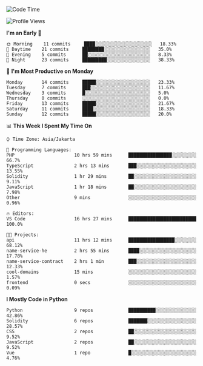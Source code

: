<!--START_SECTION:waka-->
![Code Time](http://img.shields.io/badge/Code%20Time-1%2C216%20hrs%2042%20mins-blue)

![Profile Views](http://img.shields.io/badge/Profile%20Views-0-blue)

**I'm an Early 🐤** 

```text
🌞 Morning    11 commits     ████░░░░░░░░░░░░░░░░░░░░░   18.33% 
🌆 Daytime    21 commits     ████████░░░░░░░░░░░░░░░░░   35.0% 
🌃 Evening    5 commits      ██░░░░░░░░░░░░░░░░░░░░░░░   8.33% 
🌙 Night      23 commits     █████████░░░░░░░░░░░░░░░░   38.33%

```
📅 **I'm Most Productive on Monday** 

```text
Monday       14 commits     █████░░░░░░░░░░░░░░░░░░░░   23.33% 
Tuesday      7 commits      ███░░░░░░░░░░░░░░░░░░░░░░   11.67% 
Wednesday    3 commits      █░░░░░░░░░░░░░░░░░░░░░░░░   5.0% 
Thursday     0 commits      ░░░░░░░░░░░░░░░░░░░░░░░░░   0.0% 
Friday       13 commits     █████░░░░░░░░░░░░░░░░░░░░   21.67% 
Saturday     11 commits     ████░░░░░░░░░░░░░░░░░░░░░   18.33% 
Sunday       12 commits     █████░░░░░░░░░░░░░░░░░░░░   20.0%

```


📊 **This Week I Spent My Time On** 

```text
⌚︎ Time Zone: Asia/Jakarta

💬 Programming Languages: 
PHP                      10 hrs 59 mins      ████████████████░░░░░░░░░   66.7% 
TypeScript               2 hrs 13 mins       ███░░░░░░░░░░░░░░░░░░░░░░   13.55% 
Solidity                 1 hr 29 mins        ██░░░░░░░░░░░░░░░░░░░░░░░   9.11% 
JavaScript               1 hr 18 mins        ██░░░░░░░░░░░░░░░░░░░░░░░   7.98% 
Other                    9 mins              ░░░░░░░░░░░░░░░░░░░░░░░░░   0.96%

🔥 Editors: 
VS Code                  16 hrs 27 mins      █████████████████████████   100.0%

🐱‍💻 Projects: 
api                      11 hrs 12 mins      █████████████████░░░░░░░░   68.12% 
name-service-he          2 hrs 55 mins       ████░░░░░░░░░░░░░░░░░░░░░   17.78% 
name-service-contract    2 hrs 1 min         ███░░░░░░░░░░░░░░░░░░░░░░   12.33% 
cool-domains             15 mins             ░░░░░░░░░░░░░░░░░░░░░░░░░   1.57% 
frontend                 0 secs              ░░░░░░░░░░░░░░░░░░░░░░░░░   0.09%

```

**I Mostly Code in Python** 

```text
Python                   9 repos             ██████████░░░░░░░░░░░░░░░   42.86% 
Solidity                 6 repos             ███████░░░░░░░░░░░░░░░░░░   28.57% 
CSS                      2 repos             ██░░░░░░░░░░░░░░░░░░░░░░░   9.52% 
JavaScript               2 repos             ██░░░░░░░░░░░░░░░░░░░░░░░   9.52% 
Vue                      1 repo              █░░░░░░░░░░░░░░░░░░░░░░░░   4.76%

```



<!--END_SECTION:waka-->
